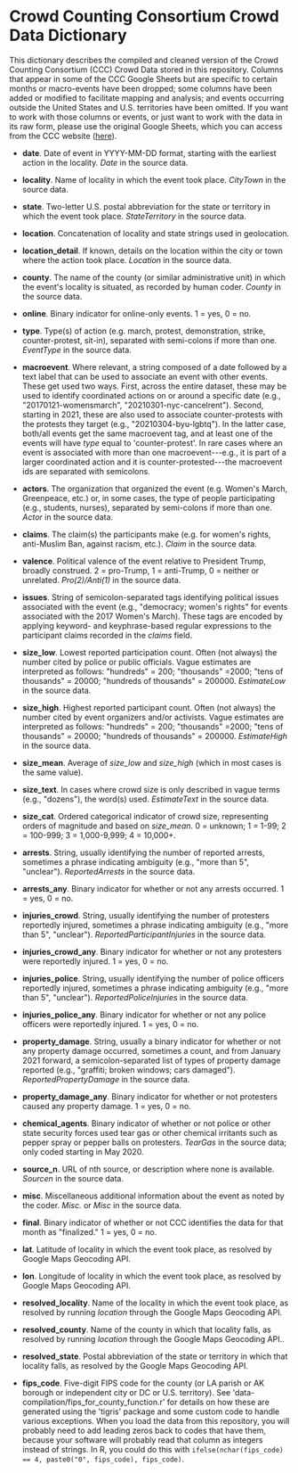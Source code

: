 # Crowd Counting Consortium Crowd Data Dictionary #
This dictionary describes the compiled and cleaned version of the Crowd Counting Consortium (CCC) Crowd Data stored in this repository. Columns that appear in some of the CCC Google Sheets but are specific to certain months or macro-events have been dropped; some columns have been added or modified to facilitate mapping and analysis; and events occurring outside the United States and U.S. territories have been omitted. If you want to work with those columns or events, or just want to work with the data in its raw form, please use the original Google Sheets,  which you can access from the CCC website ([here](https://sites.google.com/view/crowdcountingconsortium/view-download-the-data)).

- **date**. Date of event in YYYY-MM-DD format, starting with the earliest action in the locality. *Date* in the source data.

- **locality**. Name of locality in which the event took place. *CityTown* in the source data.

- **state**. Two-letter U.S. postal abbreviation for the state or territory in which the event took place. *StateTerritory* in the source data.

- **location**. Concatenation of locality and state strings used in geolocation.

- **location_detail**. If known, details on the location within the city or town where the action took place. *Location* in the source data.

- **county**. The name of the county (or similar administrative unit) in which the event's locality is situated, as recorded by human coder. *County* in the source data.

- **online**. Binary indicator for online-only events. 1 = yes, 0 = no.

- **type**. Type(s) of action (e.g. march, protest, demonstration, strike, counter-protest, sit-in), separated with semi-colons if more than one. *EventType* in the source data.

- **macroevent**. Where relevant, a string composed of a date followed by a text label that can be used to associate an event with other events. These get used two ways. First, across the entire dataset, these may be used to identify coordinated actions on or around a specific date (e.g., "20170121-womensmarch", "20210301-nyc-cancelrent"). Second, starting in 2021, these are also used to associate counter-protests with the protests they target (e.g., "20210304-byu-lgbtq"). In the latter case, both/all events get the same macroevent tag, and at least one of the events will have *type* equal to 'counter-protest'. In rare cases where an event is associated with more than one macroevent---e.g., it is part of a larger coordinated action and it is counter-protested---the macroevent ids are separated with semicolons.

- **actors**. The organization that organized the event (e.g. Women's March, Greenpeace, etc.) or, in some cases, the type of people participating (e.g., students, nurses), separated by semi-colons if more than one. *Actor* in the source data.

- **claims**. The claim(s) the participants make (e.g. for women's rights, anti-Muslim Ban, against racism, etc.). *Claim* in the source data.

- **valence**. Political valence of the event relative to President Trump, broadly construed. 2 = pro-Trump, 1 = anti-Trump, 0 = neither or unrelated. *Pro(2)/Anti(1)* in the source data.

- **issues**. String of semicolon-separated tags identifying political issues associated with the event (e.g., "democracy; women's rights" for events associated with the 2017 Women's March). These tags are encoded by applying keyword- and keyphrase-based regular expressions to the participant claims recorded in the *claims* field.

- **size_low**. Lowest reported participation count. Often (not always) the number cited by police or public officials. Vague estimates are interpreted as follows: "hundreds" = 200; "thousands" =2000; "tens of thousands" = 20000; "hundreds of thousands" = 200000. *EstimateLow* in the source data.

- **size_high**. Highest reported participant count. Often (not always) the number cited by event organizers and/or activists. Vague estimates are interpreted as follows: "hundreds" = 200; "thousands" =2000; "tens of thousands" = 20000; "hundreds of thousands" = 200000. *EstimateHigh* in the source data.

- **size_mean**. Average of *size_low* and *size_high* (which in most cases is the same value).

- **size_text**. In cases where crowd size is only described in vague terms (e.g., "dozens"), the word(s) used. *EstimateText* in the source data.

- **size_cat**. Ordered categorical indicator of crowd size, representing orders of magnitude and based on *size_mean*. 0 = unknown; 1 = 1-99; 2 = 100-999; 3 = 1,000-9,999; 4 = 10,000+.

- **arrests**. String, usually identifying the number of reported arrests, sometimes a phrase indicating ambiguity (e.g., "more than 5", "unclear"). *ReportedArrests* in the source data.

- **arrests_any**. Binary indicator for whether or not any arrests occurred. 1 = yes, 0 = no.

- **injuries_crowd**. String, usually identifying the number of protesters reportedly injured, sometimes a phrase indicating ambiguity (e.g., "more than 5", "unclear"). *ReportedParticipantInjuries* in the source data.

- **injuries_crowd_any**. Binary indicator for whether or not any protesters were reportedly injured. 1 = yes, 0 = no.

- **injuries_police**. String, usually identifying the number of police officers reportedly injured, sometimes a phrase indicating ambiguity (e.g., "more than 5", "unclear"). *ReportedPoliceInjuries* in the source data.

- **injuries_police_any**. Binary indicator for whether or not any police officers were reportedly injured. 1 = yes, 0 = no.

- **property_damage**. String, usually a binary indicator for whether or not any property damage occurred, sometimes a count, and from January 2021 forward, a semicolon-separated list of types of property damage reported (e.g., "graffiti; broken windows; cars damaged"). *ReportedPropertyDamage* in the source data.

- **property_damage_any**. Binary indicator for whether or not protesters caused any property damage. 1 = yes, 0 = no.

- **chemical_agents**. Binary indicator of whether or not police or other state security forces used tear gas or other chemical irritants such as pepper spray or pepper balls on protesters. *TearGas* in the source data; only coded starting in May 2020.

- **source_n**. URL of nth source, or description where none is available. *Sourcen* in the source data.

- **misc**. Miscellaneous additional information about the event as noted by the coder. *Misc.* or *Misc* in the source data.

- **final**. Binary indicator of whether or not CCC identifies the data for that month as "finalized." 1 = yes, 0 = no.

- **lat**. Latitude of locality in which the event took place, as resolved by Google Maps Geocoding API.

- **lon**. Longitude of locality in which the event took place, as resolved by Google Maps Geocoding API.

- **resolved_locality**. Name of the locality in which the event took place, as resolved by running *location* through the Google Maps Geocoding API.

- **resolved_county**. Name of the county in which that locality falls, as resolved by running *location* through the Google Maps Geocoding API..

- **resolved_state**. Postal abbreviation of the state or territory in which that locality falls, as resolved by the Google Maps Geocoding API.

- **fips_code**. Five-digit FIPS code for the county (or LA parish or AK borough or independent city or DC or U.S. territory). See 'data-compilation/fips_for_county_function.r' for details on how these are generated using the 'tigris' package and some custom code to handle various exceptions. When you load the data from this repository, you will probably need to add leading zeros back to codes that have them, because your software will probably read that column as integers instead of strings. In R, you could do this with `ifelse(nchar(fips_code) == 4, paste0("0", fips_code), fips_code)`.